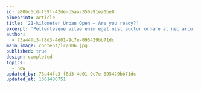 ```yaml
---
id: a80bc5cd-f59f-42de-b5aa-356a91ea0be8
blueprint: article
title: '21-kilometer Urban Open – Are you ready?'
excerpt: 'Pellentesque vitae enim eget nisl auctor ornare at nec arcu.'
author:
  - 73a44fc3-f8d3-4d01-9c7e-095429bb71dc
main_image: content/lr/006.jpg
published: true
design: completed
topics:
  - now
updated_by: 73a44fc3-f8d3-4d01-9c7e-095429bb71dc
updated_at: 1661480751
---
```

